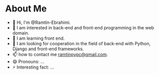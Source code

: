 # About Me
- 👋 Hi, I'm @Ramtin-Ebrahimi.
- 👀 I am interested in back-end and front-end programming in the web domain.
- 🌱 I am learning front end.
- 💞️ I am looking for cooperation in the field of back-end with Python, Django and front-end frameworks.
- 📫 how to contact me ramtinpypc@gmail.com.
- 😄 Pronouns: ...
- ⚡ Interesting fact: ...

<!---
Ramtin-Ebrahimi/Ramtin-Ebrahimi is a ✨ special ✨ repository because its `README.md` (this file) appears on your GitHub profile.
You can click the Preview link to take a look at your changes.
--->
